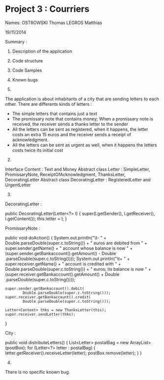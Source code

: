Project 3 : Courriers
==============
Names:
OSTROWSKI Thomas
LEGROS Matthias

19/11/2014

Summary :
1) Description of the application
2) Code structure
3) Code Samples
4) Known bugs

1)
The application is about inhabitants of a city that are sending letters to each other.
There are differents kinds of letters :
- The simple letters that contains just a text
- The promissary note that contains money; When a promissary note is received, the receiver sends a thanks letter to the sender
- All the letters can be sent as registered, when it happens, the letter costs an extra 15 euros and the receiver sends
a receipt of acknowledgment.
- All the letters can be sent as urgent as well, when it happens the letters costs twice its initial cost

2)
Interface Content :
Text and Money
Abstract class Letter :
SimpleLetter, PromissaryNote, ReceiptOfAcknowledgment, ThanksLetter, DecoratingLetter
Abstract class DecoratingLetter :
RegisteredLetter and UrgentLetter

3)

DecoratingLetter :

public DecoratingLetter(Letter<?> l) {
	super(l.getSender(), l.getReceiver(), l.getContent());
	this.letter = l;
}

PromissaryNote :

public void doAction() {
	System.out.println("\t- "
			+ Double.parseDouble(super.c.toString())
			+ " euros are debited from "
			+ super.sender.getName()
			+ " account whose balance is now "
			+ (super.sender.getBankaccount().getAmount() - Double
					.parseDouble(super.c.toString())));
	System.out.println("\t+ "
			+ super.receiver.getName()
			+ " account is credited with "
			+ Double.parseDouble(super.c.toString())
			+ " euros; its balance is now "
			+ (super.receiver.getBankaccount().getAmount() + Double
					.parseDouble(super.c.toString())));

	super.sender.getBankaccount().debit(
			Double.parseDouble(super.c.toString()));
	super.receiver.getBankaccount().credit(
			Double.parseDouble(super.c.toString()));

	Letter<Content> thks = new ThanksLetter(this);
	super.receiver.sendLetter(thks);
}

City :

public void distributeLetters() {
	List<Letter<?>> postalBag = new ArrayList<Letter<?>>(postBox);
	for (Letter<?> letter : postalBag) {
		letter.getReceiver().receiveLetter(letter);
		postBox.remove(letter);
	}
}

4)
  There is no specific known bug.
